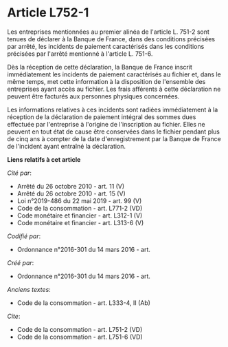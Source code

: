 # Article L752-1

Les entreprises mentionnées au premier alinéa de l'article L. 751-2 sont tenues de déclarer à la Banque de France, dans des
conditions précisées par arrêté, les incidents de paiement caractérisés dans les conditions précisées par l'arrêté mentionné
à l'article L. 751-6. 

Dès la réception de cette déclaration, la Banque de France inscrit immédiatement les incidents de paiement caractérisés au
fichier et, dans le même temps, met cette information à la disposition de l'ensemble des entreprises ayant accès au fichier.
Les frais afférents à cette déclaration ne peuvent être facturés aux personnes physiques concernées. 

Les informations relatives à ces incidents sont radiées immédiatement à la réception de la déclaration de paiement intégral
des sommes dues effectuée par l'entreprise à l'origine de l'inscription au fichier. Elles ne peuvent en tout état de cause
être conservées dans le fichier pendant plus de cinq ans à compter de la date d'enregistrement par la Banque de France de
l'incident ayant entraîné la déclaration.

**Liens relatifs à cet article**

_Cité par_:

  - Arrêté du 26 octobre 2010 - art. 11 (V)
  - Arrêté du 26 octobre 2010 - art. 15 (V)
  - Loi n°2019-486 du 22 mai 2019 - art. 99 (V)
  - Code de la consommation - art. L771-2 (VD)
  - Code monétaire et financier - art. L312-1 (V)
  - Code monétaire et financier - art. L313-6 (V)

_Codifié par_:

  - Ordonnance n°2016-301 du 14 mars 2016 - art.

_Créé par_:

  - Ordonnance n°2016-301 du 14 mars 2016 - art.

_Anciens textes_:

  - Code de la consommation - art. L333-4, II (Ab)

_Cite_:

  - Code de la consommation - art. L751-2 (VD)
  - Code de la consommation - art. L751-6 (VD)

